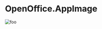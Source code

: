 # OpenOffice.AppImage

![foo](https://github.com/nx-appbuild-hub/OpenOffice.AppImage//actions/workflows/makefile.yml/badge.svg)

